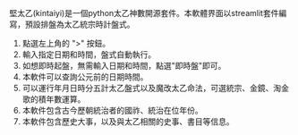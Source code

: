 堅太乙(kintaiyi)是一個python太乙神數開源套件。本軟體界面以streamlit套件編寫，預設排盤為太乙統宗時計盤式。

1. 點選左上角的 ">" 按鈕。
2. 輸入指定日期和時間，盤式自動執行。
3. 如想即時起盤，無需輸入日期和時間，點選"即時盤"即可。
4. 本軟件可以查詢公元前的日期時間。
5. 可以運行年月日時分五計太乙盤式以及魔改太乙命法，可選統宗、金鏡、淘金歌的積年數運算。
6. 本軟件包含古今歷朝統治者的國祚、統治在位年份。
7. 本軟件包含歷史大事，以及與太乙相關的史事、書目等信息。
